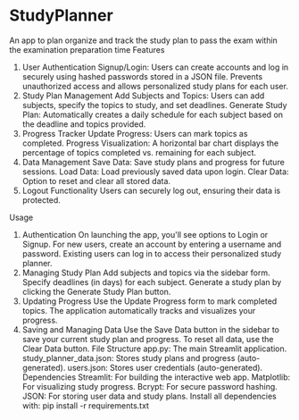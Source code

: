 # StudyPlanner
An app to plan organize and track the study plan to pass the exam within the examination preparation time
Features
1. User Authentication
Signup/Login: Users can create accounts and log in securely using hashed passwords stored in a JSON file.
Prevents unauthorized access and allows personalized study plans for each user.
2. Study Plan Management
Add Subjects and Topics: Users can add subjects, specify the topics to study, and set deadlines.
Generate Study Plan: Automatically creates a daily schedule for each subject based on the deadline and topics provided.
3. Progress Tracker
Update Progress: Users can mark topics as completed.
Progress Visualization: A horizontal bar chart displays the percentage of topics completed vs. remaining for each subject.
4. Data Management
Save Data: Save study plans and progress for future sessions.
Load Data: Load previously saved data upon login.
Clear Data: Option to reset and clear all stored data.
5. Logout Functionality
Users can securely log out, ensuring their data is protected.

Usage
1. Authentication
On launching the app, you'll see options to Login or Signup.
For new users, create an account by entering a username and password.
Existing users can log in to access their personalized study planner.
2. Managing Study Plan
Add subjects and topics via the sidebar form.
Specify deadlines (in days) for each subject.
Generate a study plan by clicking the Generate Study Plan button.
3. Updating Progress
Use the Update Progress form to mark completed topics.
The application automatically tracks and visualizes your progress.
4. Saving and Managing Data
Use the Save Data button in the sidebar to save your current study plan and progress.
To reset all data, use the Clear Data button.
File Structure
app.py: The main Streamlit application.
study_planner_data.json: Stores study plans and progress (auto-generated).
users.json: Stores user credentials (auto-generated).
Dependencies
Streamlit: For building the interactive web app.
Matplotlib: For visualizing study progress.
Bcrypt: For secure password hashing.
JSON: For storing user data and study plans.
Install all dependencies with:
pip install -r requirements.txt
